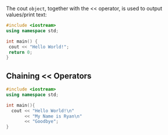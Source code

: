 The cout `object`, together with the << operator, is used to output values/print text:

```cpp
#include <iostream>
using namespace std;

int main() {
 cout << "Hello World!";
 return 0;
}
```

## Chaining << Operators

```cpp
#include <iostream>
using namespace std;

int main(){
  cout << "Hello World!\n"
       << "My Name is Ryan\n"
       << "Goodbye";
}
```
